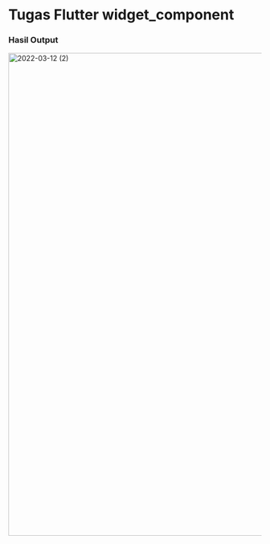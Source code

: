# Tugas Flutter widget_component

### Hasil Output

<img width="960" alt="2022-03-12 (2)" src="https://user-images.githubusercontent.com/74824846/158006618-4cfcb445-6a58-46e0-9095-68699c79f1dd.png">

